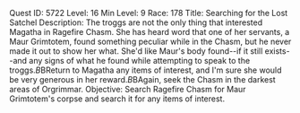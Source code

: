 Quest ID: 5722
Level: 16
Min Level: 9
Race: 178
Title: Searching for the Lost Satchel
Description: The troggs are not the only thing that interested Magatha in Ragefire Chasm. She has heard word that one of her servants, a Maur Grimtotem, found something peculiar while in the Chasm, but he never made it out to show her what. She'd like Maur's body found--if it still exists--and any signs of what he found while attempting to speak to the troggs.$B$BReturn to Magatha any items of interest, and I'm sure she would be very generous in her reward.$B$BAgain, seek the Chasm in the darkest areas of Orgrimmar.
Objective: Search Ragefire Chasm for Maur Grimtotem's corpse and search it for any items of interest.
